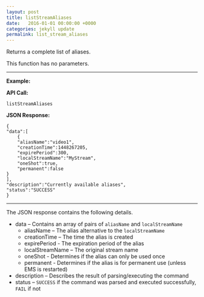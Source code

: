 ```yaml
---
layout: post
title: listStreamAliases
date:   2016-01-01 00:00:00 +0000
categories: jekyll update
permalink: list_stream_aliases
---
```


Returns a complete list of aliases.

This function has no parameters.

------

**Example:**

**API Call:**

``` 
listStreamAliases
```

**JSON Response:**

``` 
{
"data":[
    {
    "aliasName":"video1",
    "creationTime":1448267205,
    "expirePeriod":300,
    "localStreamName":"MyStream",
    "oneShot":true,
    "permanent":false
}
],
"description":"Currently available aliases",
"status":"SUCCESS"
}
```

------

The JSON response contains the following details.

- data – Contains an array of pairs of `aliasName` and `localStreamName`
  - aliasName – The alias alternative to the `localStreamName`
  - creationTime – The time the alias is created
  - expirePeriod - The expiration period of the alias
  - localStreamName – The original stream name
  - oneShot - Determines if the alias can only be used once
  - permanent - Determines if the alias is for permanent use (unless EMS is restarted)
- description – Describes the result of parsing/executing the command
- status – `SUCCESS` if the command was parsed and executed successfully, `FAIL` if not